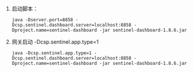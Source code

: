 1. 启动脚本：
    ```text
    java -Dserver.port=8858 -Dcsp.sentinel.dashboard.server=localhost:8858 -Dproject.name=sentinel-dashboard -jar sentinel-dashboard-1.8.6.jar
    ```
2. 网关启动 -Dcsp.sentinel.app.type=1
    ```text
    java -Dcsp.sentinel.app.type=1 -Dcsp.sentinel.dashboard.server=localhost:8858 -Dproject.name=sentinel-dashboard -jar sentinel-dashboard-1.8.6.jar
    ```